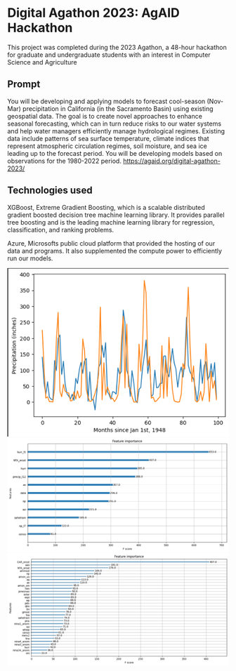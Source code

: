 # Digital Agathon 2023: AgAID Hackathon
This project was completed during the 2023 Agathon, a 48-hour hackathon for graduate and undergraduate students with an interest in Computer Science and Agriculture

## Prompt
You will be developing and applying models to forecast cool-season (Nov-Mar) precipitation in California (in the Sacramento Basin) using existing geospatial data. The goal is to create novel approaches to enhance seasonal forecasting, which can in turn reduce risks to our water systems and help water managers efficiently manage hydrological regimes. Existing data include patterns of sea surface temperature, climate indices that represent atmospheric circulation regimes, soil moisture, and sea ice leading up to the forecast period. You will be developing models based on observations for the 1980-2022 period.
https://agaid.org/digital-agathon-2023/

## Technologies used
XGBoost, Extreme Gradient Boosting, which is a scalable distributed gradient boosted decision tree machine learning library. It provides parallel tree boosting and is the leading machine learning library for regression, classification, and ranking problems.

Azure, Microsofts public cloud platform that provided the hosting of our data and programs. It also supplemented the compute power to efficiently run our models. 

<p align="center">
    <img src="images/plot_predict_with_label.png" width="800">
    <img src="images/feature_importance.png" width="800">
    <img src="images/feature_importance_xgboost.png" width="800">
</p>